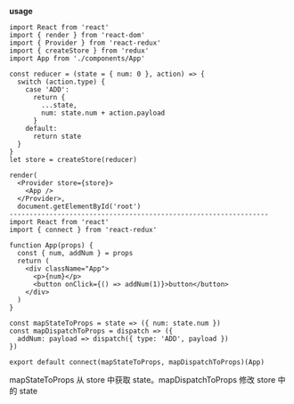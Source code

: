<!--
 * @Description: 
 * @Author: liushuhao
 * @Date: 2021-02-19 13:30:16
 * @LastEditors: liushuhao
-->
**usage**
```
import React from 'react'
import { render } from 'react-dom'
import { Provider } from 'react-redux'
import { createStore } from 'redux'
import App from './components/App'

const reducer = (state = { num: 0 }, action) => {
  switch (action.type) {
    case 'ADD':
      return {
        ...state,
        num: state.num + action.payload
      }
    default:
      return state
  }
}
let store = createStore(reducer)

render(
  <Provider store={store}>
    <App />
  </Provider>,
  document.getElementById('root')
-----------------------------------------------------------------
import React from 'react'
import { connect } from 'react-redux'

function App(props) {
  const { num, addNum } = props
  return (
    <div className="App">
      <p>{num}</p>
      <button onClick={() => addNum(1)}>button</button>
    </div>
  )
}

const mapStateToProps = state => ({ num: state.num })
const mapDispatchToProps = dispatch => ({
  addNum: payload => dispatch({ type: 'ADD', payload })
})

export default connect(mapStateToProps, mapDispatchToProps)(App)
```
mapStateToProps 从 store 中获取 state。mapDispatchToProps 修改 store 中的 state

